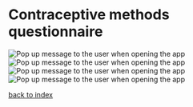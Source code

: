 Contraceptive methods questionnaire
====================================
![Pop up message to the user when opening the app](images/BCquiz1)
![Pop up message to the user when opening the app](images/BCquiz2)
![Pop up message to the user when opening the app](images/BCquiz3)
![Pop up message to the user when opening the app](images/BCquiz4)

[back to index](index)
